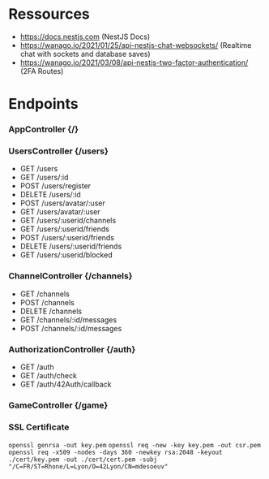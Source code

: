# Ressources

- https://docs.nestjs.com (NestJS Docs)
- https://wanago.io/2021/01/25/api-nestjs-chat-websockets/ (Realtime chat with sockets and database saves)
- https://wanago.io/2021/03/08/api-nestjs-two-factor-authentication/ (2FA Routes)

# Endpoints

### AppController {/}

### UsersController {/users}
- GET     /users
- GET     /users/:id
- POST    /users/register
- DELETE  /users/:id
- POST    /users/avatar/:user
- GET     /users/avatar/:user
- GET     /users/:userid/channels
- GET     /users/:userid/friends
- POST    /users/:userid/friends
- DELETE  /users/:userid/friends
- GET     /users/:userid/blocked

### ChannelController {/channels}
- GET     /channels
- POST    /channels
- DELETE  /channels
- GET     /channels/:id/messages
- POST    /channels/:id/messages

### AuthorizationController {/auth}

- GET     /auth
- GET     /auth/check
- GET     /auth/42Auth/callback

### GameController {/game}


### SSL Certificate

`openssl genrsa -out key.pem`
`openssl req -new -key key.pem -out csr.pem`
`openssl req -x509 -nodes -days 360 -newkey rsa:2048 -keyout ./cert/key.pem -out ./cert/cert.pem -subj "/C=FR/ST=Rhone/L=Lyon/O=42Lyon/CN=mdesoeuv"`
